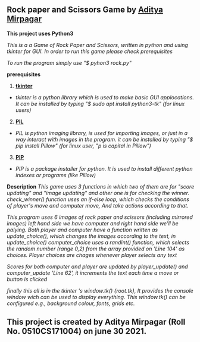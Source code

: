 ## Rock paper and Scissors Game by [Aditya Mirpagar](https://github.com/Adityamirpagar/rock-paper-scissor.git)



**This project uses Python3**

*This is a a Game of Rock Paper and Scissors, written in python and using tkinter for GUI.*
*In order to run this game please check prerequisites*


*To run the program simply use "$ pyhon3 rock.py"*


**prerequisites**

1. **[tkinter](https://docs.python.org/3/library/tkinter.html)**
* *tkinter is a python library which is used to make basic GUI applocations. It can be installed by typing "$ sudo apt install python3-tk" (for linux users)*

2. **[PIL](https://pypi.org/project/Pillow/)**
* *PIL is python imaging library, is used for importing images, or just in a way interact with images in the program. it can be installed by typing "$ pip install Pillow" (for linux user, "p is capital in Pillow")*

3. **[PIP](https://pypi.org/project/Pillow/)**
* *PIP is a package installer for python. It is used to install different python indexes or programs (like Pillow)*

**Description**
*This game uses 3 functions in which two of them are for "score updating" and "image updating" and other one is for checking the winner. check_winner() function uses an if-else loop, which checks the conditions of player's move and computer move, And take actions according to that.*

*This program uses 6 images of rock paper and scissors (including mirrored images) left hand side we have computer and right hand side we'll be palying. Both player and computer have a function written as update_choice(), which changes the images according to the text, in update_choice() computer_choice uses a randint() function, which selects the random number (range 0,2) from the array provided on 'Line 104' as choices. Player choices are chages whenever player selects any text*

*Scores for both computer and player are updated by player_update() and computer_update 'Line 62', it increments the text each time a move or button is clicked*

*finally this all is in the tkinter 's window.tk() {root.tk}, It provides the console window wich can be used to display everything. This window.tk() can be configured e.g., background colour, fonts, grids etc.*

## This project is created by Aditya Mirpagar (Roll No. 0510CS171004) on june 30 2021. 
